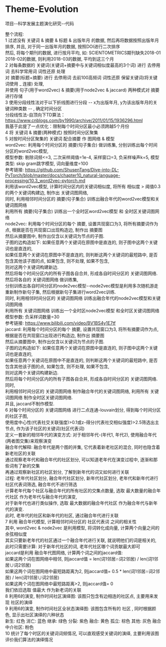 # Theme-Evolution
项目--科学发展主题演化研究--代码

整个流程:   
1 过滤没有 关键词 & 摘要 & 标题 & 出版年月 的数据, 然后再将数据按照出版年月排序, 并且, 对于同一出版年月的数据, 按照DOI进行二次排序  
  然后, 将每个期刊的数据, 进行按月平均, 如: SCIENTOMETRICS期刊缺失2018-01 2018-02的数据, 则利用2018-03的数据, 平均到这三个月  
2 对每条数据的 关键词(关键词+摘要中与关键词相似度最高的3个词) 进行 去停用词 去科学常用词 词性还原 处理  
  对 摘要(标题+摘要) 进行 去停用词 去前100高频词 词性还原 保留关键词(将关键词使用 _ 连接) 处理,   
  并使用 句子(用于word2vec) & 摘要(用于node2vec & jaccard) 两种模式对 摘要 进行存储  
3 使用分段线性法对于以下折线图进行分段 -- x为出版年月, y为该出版年月的关键词种类数 -- , 确定时间分区  
  分段线性法-自顶向下TD算法：https://www.cnblogs.com/by1990/archive/2011/01/15/1936296.html  
  我基于此提了一点优化：限制每个时间分区最小必须跨越5个月份  
4 将 关键词 & 摘要(两种模式) 按照时间分区聚集  
5 对按时间分区聚集的 关键词 配合摘要 作 图网络 & 模型  
  word2vec: 利用每个时间分区的 摘要(句子集合) 做训练集, 分别训练出每个时间分区的word2vec模型,   
            模型参数: 剔除词频<=3, 二次采样阈值=1e-4,  采样窗口=3, 负采样噪声k=5, 模型类型: skip gram跳字模型, 词向量维度=100  
            参考链接: https://github.com/ShusenTang/Dive-into-DL-PyTorch/blob/master/docs/chapter10_natural-language-processing/10.3_word2vec-pytorch.md  
            利用该word2vec模型, 计算时间分区内的关键词相似度, 将所有 相似度 > 阈值0.3 的两个关键词构建边, 制作出 关键词图网络,   
            同时, 利用相邻时间分区的 摘要(句子集合) 训练出融合年代的word2vec模型和关键词图网络  
            利用所有 摘要(句子集合) 训练出一个全时区word2vec模型 和 全时区关键词图网络  
  node2vec: 利用每个时间分区的每个 摘要, 设置共现窗口为3, 将所有摘要词作为点, 根据是否在共现窗口出现构造边, 制作出 摘要图  
            然后从摘要图中, 制作出仅含以关键词为节点的子图.  
               子图的边构造如下: 如果任意两个关键词在原图中是直连的, 则子图中这两个关键词也是直连的,   
            如果任意两个关键词在原图中不是直连的, 则判断这两个关键词的最短路中, 是否包含其他该子图的点, 如果包含, 则不处理, 如果不包含,   
            则对这两个关键词构建新边.  
               然后将每个时间分区内的所有子图各自合并, 形成各自时间分区的 关键词图网络. 然后将各自的 关键词图网络 做训练集,   
            分别训练出各自时间分区的node2vec模型--node2vec模型是利用多次随机游走重新制作新句子集, 然后根据新句子集进行word2vec训练.  
            同时, 利用相邻时间分区的 关键词图网络 训练出融合年代的node2vec模型和关键词图网络  
            利用所有 关键词图网络 训练出一个全时区node2vec模型 和全时区关键词图网络   
            模型参数: 负采样词数量=30  
            参考链接: https://www.bilibili.com/video/BV1BS4y1E7tf  
  jaccard: 利用每个时间分区的每个 摘要, 设置共现窗口为3, 将所有摘要词作为点, 根据是否在共现窗口出现进行构造边, 制作出 摘要图  
           然后从摘要图中, 制作出仅含以关键词为节点的子图.  
               子图的边构造如下: 如果任意两个关键词在原图中是直连的, 则子图中这两个关键词也是直连的,   
           如果任意两个关键词在原图中不是直连的, 则判断这两个关键词的最短路中, 是否包含其他该子图的点, 如果包含, 则不处理, 如果不包含,   
           则对这两个关键词构建新边.  
               然后将每个时间分区内的所有子图各自合并, 形成各自时间分区的 关键词图网络. 同时,   
           利用相邻时间分区的 关键词图网络 制作融合年代的关键词图网络, 利用所有 关键词图网络 制作全时区关键词图网络.  
           并且, jaccard不制作模型.  
6 对每个时间分区的 关键词图网络 进行二点连通-louvain划分, 得到每个时间分区的社区子图,   
    使用度中心性(代表社交关联强度)>0.1或z-得分(代表社交相似强度)>2.5筛选出主节点, 作为该子社区的关键词(社区代表词)  
      定义一套新的相邻年代的演变方式: 对于相邻年代-(年代1, 年代2), 使用融合年代(两者图交集)来观察演变  
      融合年代解释: 融合年代是两个图的并集, 它代表着新老社区的混合, 同时也隐含着新老社区的关联  
      通过观察老年代和融合年代的社区划分, 可以知道老年代在演变过程中, 逐渐和那些词有了新的交集  
      再通过观察新社区的社区划分, 了解到新年代的词又如何进行关联  
  过程: 老年代社区划分, 融合年代社区划分, 新年代社区划分, 老年代和新年代进行社区代表词筛选, 融合年代不进行筛选  
    计算老年代每个社区与融合年代的所有社区的交集点数量, 选取 最大数量的融合年代社区 作为老年代与融合年代的演变,  
    对于新年代也进行类似操作, 选取 最大数据的融合年代社区 作为融合年代与新年代的演变.  
    此时, 老年代的社区和新年代的社区, 通过融合年代进行关联  
7 利用 融合年代模型, 计算相邻时间分区的 社区代表词 之间的相关性  
  其中, word2vec & node2vec 是利用模型, 将词转化成向量, 计算两个向量之间的余弦相似度  
    其实只要新老年代的社区通过一个融合年代进行关联, 就说明他们的词是相关的, 此时只需要计算: 对于新年代社区的词, 老年代社区哪个词贡献最大即可  
  jaccard是利用 融合年代图网络, 计算两个词之间的jaccard值:   
      如果这两个词在图网络中相邻, 则jaccard值 = len(词1邻居∩词2邻居) / len(词1邻居∪词2邻居)  
      如果这两个词在图网络中最短路距离为2, 则jaccard值= 0.5 * len(词1邻居∩词2邻居) / len(词1邻居∪词2邻居)  
      如果这两个词在图网络中最短路距离>2, 则jaccard值= 0  
      我们依旧选取 值最大 作为新老词的关联  
8 利用6的演变, 制作时间社区演绎图: 该图只包含有边相连的社区点, 主要用来发现 社区的演绎  
9 利用6的演变, 制作时间社区全状态演绎图: 该图包含所有的 社区 , 同时根据颜色, 显示出社区演绎的六种状态  
  新生: 红色   消亡: 蓝色   继承: 绿色   分裂: 紫色   融合: 黄色   孤立: 棕色   其他: 灰色   融合中介社区: 粉色  
10 统计了每个时区的关键词词频情况, 可以直观感受关键词的演绎, 主要利用该图评价我们算法的演绎情况  
